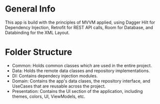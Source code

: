 # General Info
This app is build with the principles of MVVM applied, using Dagger Hilt for Dependency Injection,  Retrofit for REST API calls, Room for Database, and Databinding for the XML Layout.

# Folder Structure

- Common: Holds common classes which are used in the entire project.
- Data: Holds the remote data classes and repository implementations.
- DI: Contains dependecy injection modules.
- Domain: Contains the app's data clases, the repository interface, and UseCases that are reusable across the project.
- Presentation: Contains the UI section of the application, including themes, colors, UI, ViewModels, etc.

